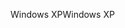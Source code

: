 <span data-ttu-id="29c3b-101">Windows XP</span><span class="sxs-lookup"><span data-stu-id="29c3b-101">Windows XP</span></span>